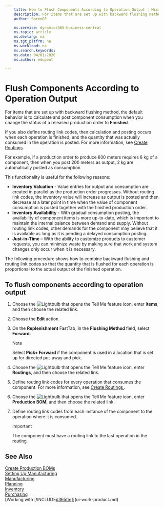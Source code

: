 ```yaml
---
    title: How to Flush Components According to Operation Output | Microsoft Docs
    description: For items that are set up with backward flushing method, the default behavior is to calculate and post component consumption when you change the status of a released production order to **Finished**. For more information, see Flushing Method.
    author: SorenGP

    ms.service: dynamics365-business-central
    ms.topic: article
    ms.devlang: na
    ms.tgt_pltfrm: na
    ms.workload: na
    ms.search.keywords:
    ms.date: 04/01/2020
    ms.author: edupont

---
```

# Flush Components According to Operation Output
For items that are set up with backward flushing method, the default behavior is to calculate and post component consumption when you change the status of a released production order to **Finished**.  

If you also define routing link codes, then calculation and posting occurs when each operation is finished, and the quantity that was actually consumed in the operation is posted. For more information, see [Create Routings](production-how-to-create-routings.md).  

For example, if a production order to produce 800 meters requires 8 kg of a component, then when you post 200 meters as output, 2 kg are automatically posted as consumption.  

This functionality is useful for the following reasons:  

-   **Inventory Valuation** - Value entries for output and consumption are created in parallel as the production order progresses. Without routing link codes, the inventory value will increase as output is posted and then decrease at a later point in time when the value of component consumption is posted together with the finished production order.  
-   **Inventory Availability** - With gradual consumption posting, the availability of component items is more up-to-date, which is important to maintain the internal balance between demand and supply. Without routing link codes, other demands for the component may believe that it is available as long as it is pending a delayed consumption posting.  
-   **Just-in-Time** – With the ability to customize products to customer requests, you can minimize waste by making sure that work and system changes only occur when it is necessary.  

The following procedure shows how to combine backward flushing and routing link codes so that the quantity that is flushed for each operation is proportional to the actual output of the finished operation.  

## To flush components according to operation output  
1.  Choose the ![Lightbulb that opens the Tell Me feature](media/ui-search/search_small.png "Tell me what you want to do") icon, enter **Items**, and then choose the related link.  
2.  Choose the **Edit** action.  
3.  On the **Replenishment** FastTab, in the **Flushing Method** field, select **Forward**.  

    > [!NOTE]  
    >  Select **Pick+ Forward** if the component is used in a location that is set up for directed put-away and pick.  

4.  Choose the ![Lightbulb that opens the Tell Me feature](media/ui-search/search_small.png "Tell me what you want to do") icon, enter **Routings**, and then choose the related link.  
5.  Define routing link codes for every operation that consumes the component. For more information, see [Create Routings ](production-how-to-create-routings.md).  
6.  Choose the ![Lightbulb that opens the Tell Me feature](media/ui-search/search_small.png "Tell me what you want to do") icon, enter **Production BOM**, and then choose the related link.  
7.  Define routing link codes from each instance of the component to the operation where it is consumed.

    > [!IMPORTANT]  
    >  The component must have a routing link to the last operation in the routing.  

## See Also  
[Create Production BOMs](production-how-to-create-production-boms.md)  
[Setting Up Manufacturing](production-configure-production-processes.md)  
[Manufacturing](production-manage-manufacturing.md)    
[Planning](production-planning.md)   
[Inventory](inventory-manage-inventory.md)  
[Purchasing](purchasing-manage-purchasing.md)  
[Working with [!INCLUDE[d365fin](includes/d365fin_md.md)]](ui-work-product.md)
